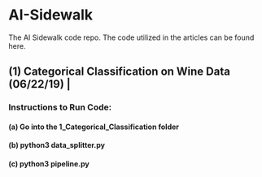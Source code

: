 # AI-Sidewalk
The AI Sidewalk code repo. The code utilized in the articles can be found here.

## (1) Categorical Classification on Wine Data (06/22/19) | 
### Instructions to Run Code:
  #### (a) Go into the 1_Categorical_Classification folder
  #### (b) python3 data_splitter.py
  #### (c) python3 pipeline.py
